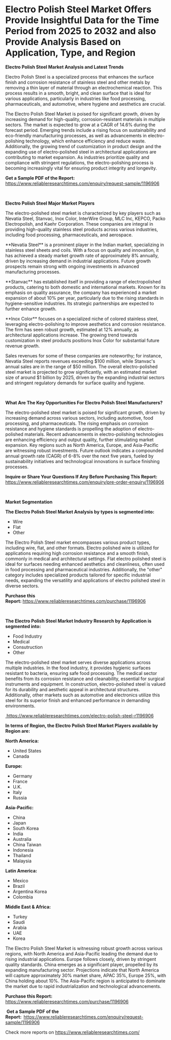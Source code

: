 <p><h1>Electro Polish Steel Market Offers Provide Insightful Data for the Time Period from 2025 to 2032 and also Provide Analysis Based on Application, Type, and Region</h1></p><p><strong>Electro Polish Steel Market Analysis and Latest Trends</strong></p>
<p><p>Electro Polish Steel is a specialized process that enhances the surface finish and corrosion resistance of stainless steel and other metals by removing a thin layer of material through an electrochemical reaction. This process results in a smooth, bright, and clean surface that is ideal for various applications, particularly in industries like food processing, pharmaceuticals, and automotive, where hygiene and aesthetics are crucial.</p><p>The Electro Polish Steel Market is poised for significant growth, driven by increasing demand for high-quality, corrosion-resistant materials in multiple sectors. The market is expected to grow at a CAGR of 14.6% during the forecast period. Emerging trends include a rising focus on sustainability and eco-friendly manufacturing processes, as well as advancements in electro-polishing technology, which enhance efficiency and reduce waste. Additionally, the growing trend of customization in product design and the expanding use of electro-polished steel in architectural applications are contributing to market expansion. As industries prioritize quality and compliance with stringent regulations, the electro-polishing process is becoming increasingly vital for ensuring product integrity and longevity.</p></p>
<p><strong>Get a Sample PDF of the Report:&nbsp;</strong> <a href="https://www.reliableresearchtimes.com/enquiry/request-sample/1196906?utm_campaign=2638&utm_medium=2&utm_source=Github&utm_content=ia&utm_term=03042025&utm_id=electro-polish-steel">https://www.reliableresearchtimes.com/enquiry/request-sample/1196906</a></p>
<p>&nbsp;</p>
<p><strong>Electro Polish Steel Major Market Players</strong></p>
<p><p>The electro-polished steel market is characterized by key players such as Nevatia Steel, Stanvac, Inox Color, InterWire Group, MLC Inc, KEPCO, Packo Electropolish, and Kaehr Corporation. These companies are integral in providing high-quality stainless steel products across various industries, including food processing, pharmaceuticals, and aerospace.</p><p>**Nevatia Steel** is a prominent player in the Indian market, specializing in stainless steel sheets and coils. With a focus on quality and innovation, it has achieved a steady market growth rate of approximately 8% annually, driven by increasing demand in industrial applications. Future growth prospects remain strong with ongoing investments in advanced manufacturing processes.</p><p>**Stanvac** has established itself in providing a range of electropolished products, catering to both domestic and international markets. Known for its emphasis on quality assurance, the company has experienced a market expansion of about 10% per year, particularly due to the rising standards in hygiene-sensitive industries. Its strategic partnerships are expected to further enhance growth.</p><p>**Inox Color** focuses on a specialized niche of colored stainless steel, leveraging electro-polishing to improve aesthetics and corrosion resistance. The firm has seen robust growth, estimated at 12% annually, as architectural applications increase. The growing trend towards customization in steel products positions Inox Color for substantial future revenue growth.</p><p>Sales revenues for some of these companies are noteworthy; for instance, Nevatia Steel reports revenues exceeding $100 million, while Stanvac's annual sales are in the range of $50 million. The overall electro-polished steel market is projected to grow significantly, with an estimated market size of around $1 billion by 2025, driven by the expanding industrial sectors and stringent regulatory demands for surface quality and hygiene.</p></p>
<p>&nbsp;</p>
<p><strong>What Are The Key Opportunities For Electro Polish Steel Manufacturers?</strong></p>
<p><p>The electro-polished steel market is poised for significant growth, driven by increasing demand across various sectors, including automotive, food processing, and pharmaceuticals. The rising emphasis on corrosion resistance and hygiene standards is propelling the adoption of electro-polished materials. Recent advancements in electro-polishing technologies are enhancing efficiency and output quality, further stimulating market expansion. Key regions such as North America, Europe, and Asia-Pacific are witnessing robust investments. Future outlook indicates a compounded annual growth rate (CAGR) of 6-8% over the next five years, fueled by sustainability initiatives and technological innovations in surface finishing processes.</p></p>
<p><strong>Inquire or Share Your Questions If Any Before Purchasing This Report:</strong> <a href="https://www.reliableresearchtimes.com/enquiry/pre-order-enquiry/1196906?utm_campaign=2638&utm_medium=2&utm_source=Github&utm_content=ia&utm_term=03042025&utm_id=electro-polish-steel">https://www.reliableresearchtimes.com/enquiry/pre-order-enquiry/1196906</a></p>
<p>&nbsp;</p>
<p><strong>Market Segmentation</strong></p>
<p><strong>The Electro Polish Steel Market Analysis by types is segmented into:</strong></p>
<p><ul><li>Wire</li><li>Flat</li><li>Other</li></ul></p>
<p><p>The Electro Polish Steel market encompasses various product types, including wire, flat, and other formats. Electro polished wire is utilized for applications requiring high corrosion resistance and a smooth finish, commonly in medical and architectural settings. Flat electro polished steel is ideal for surfaces needing enhanced aesthetics and cleanliness, often used in food processing and pharmaceutical industries. Additionally, the "other" category includes specialized products tailored for specific industrial needs, expanding the versatility and applications of electro polished steel in diverse sectors.</p></p>
<p><strong>Purchase this Report:&nbsp;</strong><a href="https://www.reliableresearchtimes.com/purchase/1196906?utm_campaign=2638&utm_medium=2&utm_source=Github&utm_content=ia&utm_term=03042025&utm_id=electro-polish-steel">https://www.reliableresearchtimes.com/purchase/1196906</a></p>
<p>&nbsp;</p>
<p><strong>The Electro Polish Steel Market Industry Research by Application is segmented into:</strong></p>
<p><ul><li>Food Industry</li><li>Medical</li><li>Consutruction</li><li>Other</li></ul></p>
<p><p>The electro-polished steel market serves diverse applications across multiple industries. In the food industry, it provides hygienic surfaces resistant to bacteria, ensuring safe food processing. The medical sector benefits from its corrosion resistance and cleanability, essential for surgical instruments and equipment. In construction, electro-polished steel is valued for its durability and aesthetic appeal in architectural structures. Additionally, other markets such as automotive and electronics utilize this steel for its superior finish and enhanced performance in demanding environments.</p></p>
<p><a href="https://www.reliableresearchtimes.com/electro-polish-steel-r1196906?utm_campaign=2638&utm_medium=2&utm_source=Github&utm_content=ia&utm_term=03042025&utm_id=electro-polish-steel">&nbsp;https://www.reliableresearchtimes.com/electro-polish-steel-r1196906</a></p>
<p><strong>In terms of Region, the Electro Polish Steel Market Players available by Region are:</strong></p>
<p>
    <p> <strong> North America: </strong>
        <ul>
            <li>United States</li>
            <li>Canada</li>
        </ul>
        </p> 
    <p> <strong> Europe: </strong>
        <ul>
            <li>Germany</li>
            <li>France</li>
            <li>U.K.</li>
            <li>Italy</li>
            <li>Russia</li>
        </ul>
        </p> 
    <p> <strong> Asia-Pacific: </strong>
        <ul>
            <li>China</li>
            <li>Japan</li>
            <li>South Korea</li>
            <li>India</li>
            <li>Australia</li>
            <li>China Taiwan</li>
            <li>Indonesia</li>
            <li>Thailand</li>
            <li>Malaysia</li>
        </ul>
        </p> 
    <p> <strong> Latin America: </strong>
        <ul>
            <li>Mexico</li>
            <li>Brazil</li>
            <li>Argentina Korea</li>
            <li>Colombia</li>
        </ul>
        </p> 
    <p> <strong> Middle East & Africa: </strong>
        <ul>
            <li>Turkey</li>
            <li>Saudi</li>
            <li>Arabia</li>
            <li>UAE</li>
            <li>Korea</li>
        </ul>
    </p>
    </p>
<p><p>The Electro Polish Steel Market is witnessing robust growth across various regions, with North America and Asia-Pacific leading the demand due to rising industrial applications. Europe follows closely, driven by stringent quality standards. China emerges as a significant player, propelled by its expanding manufacturing sector. Projections indicate that North America will capture approximately 30% market share, APAC 35%, Europe 25%, with China holding about 10%. The Asia-Pacific region is anticipated to dominate the market due to rapid industrialization and technological advancements.</p></p>
<p><strong>Purchase this Report: </strong><a href="https://www.reliableresearchtimes.com/purchase/1196906?utm_campaign=2638&utm_medium=2&utm_source=Github&utm_content=ia&utm_term=03042025&utm_id=electro-polish-steel">https://www.reliableresearchtimes.com/purchase/1196906</a></p>
<p>&nbsp;<strong>Get a Sample PDF of the Report:&nbsp;&nbsp;</strong><a href="https://www.reliableresearchtimes.com/enquiry/request-sample/1196906?utm_campaign=2638&utm_medium=2&utm_source=Github&utm_content=ia&utm_term=03042025&utm_id=electro-polish-steel">https://www.reliableresearchtimes.com/enquiry/request-sample/1196906</a></p>
<p><strong></strong></p>
<p>Check more reports on <a href="https://www.reliableresearchtimes.com/?utm_campaign=2638&utm_medium=2&utm_source=Github&utm_content=ia&utm_term=03042025&utm_id=electro-polish-steel">https://www.reliableresearchtimes.com/</a></p>